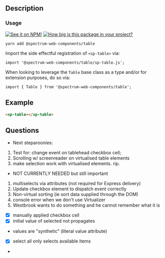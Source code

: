 ## Description

### Usage

[![See it on NPM!](https://img.shields.io/npm/v/@spectrum-web-components/table?style=for-the-badge)](https://www.npmjs.com/package/@spectrum-web-components/table)
[![How big is this package in your project?](https://img.shields.io/bundlephobia/minzip/@spectrum-web-components/table?style=for-the-badge)](https://bundlephobia.com/result?p=@spectrum-web-components/table)

```
yarn add @spectrum-web-components/table
```

Import the side effectful registration of `<sp-table>` via:

```
import '@spectrum-web-components/table/sp-table.js';
```

When looking to leverage the `Table` base class as a type and/or for extension purposes, do so via:

```
import { Table } from '@spectrum-web-components/table';
```

## Example

```html
<sp-table></sp-table>
```

## Questions

-   Next steparoonies:

1. Test for: change event on tablehead checkbox cell;
2. Scrolling w/ screenreader on virtualised table elements
3. make selection work with virtualised elements. rip.

-   NOT CURRENTLY NEEDED but still important

1. multiselects via attributes (not required for Express delivery)
2. Update checkbox element to dispatch event correctly
3. Non-virtual sorting (ie sort data supplied through the DOM)
4. console error when we don't use Virtualizer
5. Westbrook wants to do something and he cannot remember what it is

-   [x] manually applied checkbox cell
-   [x] initial value of selected not propagates
-   values are "synthetic" (literal value attribute)
-   [x] select all only selects available items
-
